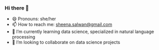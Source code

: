 ### Hi there 👋

- 😄 Pronouns: she/her
- 📫 How to reach me: sheena.salwan@gmail.com
- 🌱 I’m currently learning data science, specialized in natural language processing
- 👯 I’m looking to collaborate on data science projects
<!--
**sheenasalwan/sheenasalwan** is a ✨ _special_ ✨ repository because its `README.md` (this file) appears on your GitHub profile.

Here are some ideas to get you started:

- 🔭 I’m currently working on ...
- 🌱 I’m currently learning ...
- 👯 I’m looking to collaborate on ...
- 🤔 I’m looking for help with ...
- 💬 Ask me about ...
- 📫 How to reach me: ...
- 😄 Pronouns: ...
- ⚡ Fun fact: ...
-->
